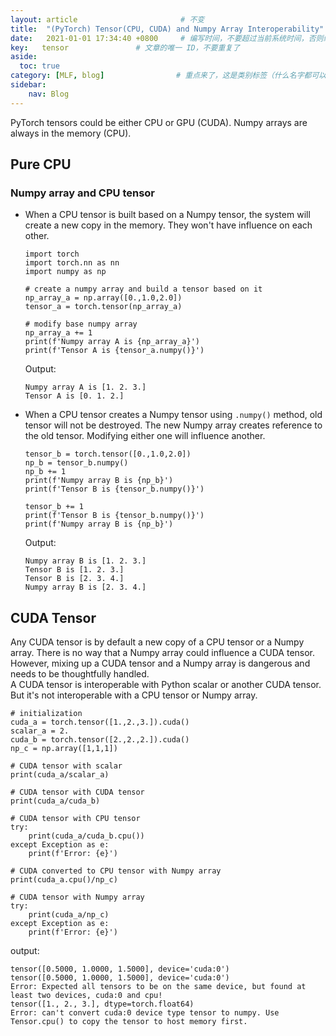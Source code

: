 ```yaml
---
layout: article                       # 不变
title:  "(PyTorch) Tensor(CPU, CUDA) and Numpy Array Interoperability"     # 文章标题
date:   2021-01-01 17:34:40 +0800     # 编写时间，不要超过当前系统时间，否则编译不通过
key:   tensor               # 文章的唯一 ID，不要重复了
aside:
  toc: true
category: [MLF, blog]                # 重点来了，这是类别标签（什么名字都可以，别和其他标签重了）
sidebar:
    nav: Blog
---
```

PyTorch tensors could be either CPU or GPU (CUDA). Numpy arrays are always in the memory (CPU). 
## Pure CPU ##
### Numpy array and CPU tensor
* When a CPU tensor is built based on a Numpy tensor, the system will create a new copy in the memory. They won't have influence on each other.
    ```
    import torch
    import torch.nn as nn
    import numpy as np

    # create a numpy array and build a tensor based on it
    np_array_a = np.array([0.,1.0,2.0])
    tensor_a = torch.tensor(np_array_a)

    # modify base numpy array
    np_array_a += 1
    print(f'Numpy array A is {np_array_a}')
    print(f'Tensor A is {tensor_a.numpy()}')
    ```

    Output: 

    ```
    Numpy array A is [1. 2. 3.]
    Tensor A is [0. 1. 2.]
    ```
* When a CPU tensor creates a Numpy tensor using ```.numpy()``` method, old tensor will not be destroyed. The new Numpy array creates reference to the old tensor. Modifying either one will influence another.<br>
   
    ```
    tensor_b = torch.tensor([0.,1.0,2.0])
    np_b = tensor_b.numpy()
    np_b += 1
    print(f'Numpy array B is {np_b}')
    print(f'Tensor B is {tensor_b.numpy()}')

    tensor_b += 1
    print(f'Tensor B is {tensor_b.numpy()}')
    print(f'Numpy array B is {np_b}')
    ```
    Output:
    ```
    Numpy array B is [1. 2. 3.]
    Tensor B is [1. 2. 3.]
    Tensor B is [2. 3. 4.]
    Numpy array B is [2. 3. 4.]
    ```

## CUDA Tensor ##
Any CUDA tensor is by default a new copy of a CPU tensor or a Numpy array. There is no way that a Numpy array could influence a CUDA tensor. However, mixing up a CUDA tensor and a Numpy array is dangerous and needs to be thoughtfully handled.<br>
A CUDA tensor is interoperable with Python scalar or another CUDA tensor. But it's not interoperable with a CPU tensor or Numpy array.

```
# initialization 
cuda_a = torch.tensor([1.,2.,3.]).cuda()
scalar_a = 2.
cuda_b = torch.tensor([2.,2.,2.]).cuda()
np_c = np.array([1,1,1])

# CUDA tensor with scalar
print(cuda_a/scalar_a)

# CUDA tensor with CUDA tensor
print(cuda_a/cuda_b)

# CUDA tensor with CPU tensor
try:
    print(cuda_a/cuda_b.cpu())
except Exception as e:
    print(f'Error: {e}')

# CUDA converted to CPU tensor with Numpy array
print(cuda_a.cpu()/np_c)

# CUDA tensor with Numpy array
try:
    print(cuda_a/np_c)
except Exception as e:
    print(f'Error: {e}')
```

output:

```
tensor([0.5000, 1.0000, 1.5000], device='cuda:0')
tensor([0.5000, 1.0000, 1.5000], device='cuda:0')
Error: Expected all tensors to be on the same device, but found at least two devices, cuda:0 and cpu!
tensor([1., 2., 3.], dtype=torch.float64)
Error: can't convert cuda:0 device type tensor to numpy. Use Tensor.cpu() to copy the tensor to host memory first.
```
